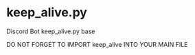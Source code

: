# keep_alive.py
Discord Bot keep_alive.py base

DO NOT FORGET TO IMPORT keep_alive INTO YOUR MAIN FILE
